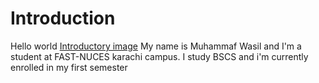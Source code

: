 # Introduction
Hello world
[Introductory image](https://encrypted-tbn0.gstatic.com/images?q=tbn:ANd9GcRJemS6arWobIorF2SAE8upOyKxvZ3GecLFqg&s)
My name is Muhammaf Wasil and I'm a student at FAST-NUCES karachi campus.
I study BSCS and i'm currently enrolled in my first semester
